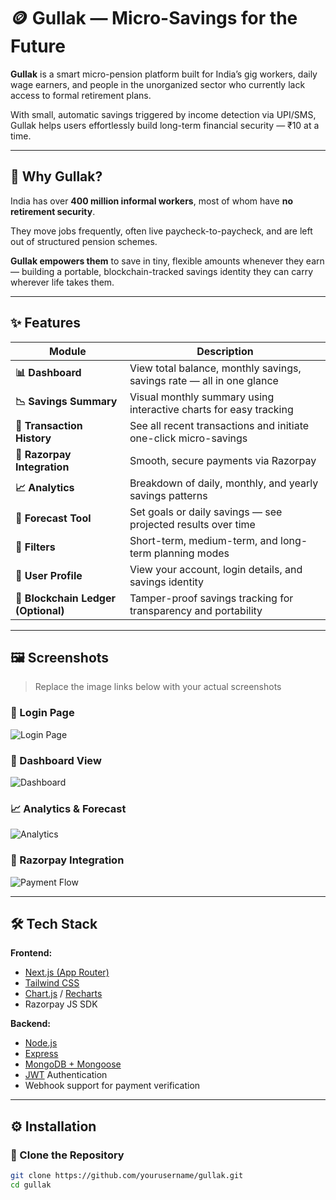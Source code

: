 # 🪙 Gullak — Micro-Savings for the Future

**Gullak** is a smart micro-pension platform built for India’s gig workers, daily wage earners, and people in the unorganized sector who currently lack access to formal retirement plans.

With small, automatic savings triggered by income detection via UPI/SMS, Gullak helps users effortlessly build long-term financial security — ₹10 at a time.

---

## 🌟 Why Gullak?

India has over **400 million informal workers**, most of whom have **no retirement security**.

They move jobs frequently, often live paycheck-to-paycheck, and are left out of structured pension schemes.

**Gullak empowers them** to save in tiny, flexible amounts whenever they earn — building a portable, blockchain-tracked savings identity they can carry wherever life takes them.

---

## ✨ Features

| Module | Description |
|--------|-------------|
| **📊 Dashboard** | View total balance, monthly savings, savings rate — all in one glance |
| **📉 Savings Summary** | Visual monthly summary using interactive charts for easy tracking |
| **📜 Transaction History** | See all recent transactions and initiate one-click micro-savings |
| **💸 Razorpay Integration** | Smooth, secure payments via Razorpay |
| **📈 Analytics** | Breakdown of daily, monthly, and yearly savings patterns |
| **🔮 Forecast Tool** | Set goals or daily savings — see projected results over time |
| **🎯 Filters** | Short-term, medium-term, and long-term planning modes |
| **👤 User Profile** | View your account, login details, and savings identity |
| **🔗 Blockchain Ledger (Optional)** | Tamper-proof savings tracking for transparency and portability |

---

## 🖼️ Screenshots

> Replace the image links below with your actual screenshots

### 🔐 Login Page
![Login Page](./screenshots/login.png)

### 🧮 Dashboard View
![Dashboard](./screenshots/dashboard.png)

### 📈 Analytics & Forecast
![Analytics](./screenshots/analytics.png)

### 💸 Razorpay Integration
![Payment Flow](./screenshots/payment.png)

---

## 🛠 Tech Stack

**Frontend:**
- [Next.js (App Router)](https://nextjs.org/)
- [Tailwind CSS](https://tailwindcss.com/)
- [Chart.js](https://www.chartjs.org/) / [Recharts](https://recharts.org/)
- Razorpay JS SDK

**Backend:**
- [Node.js](https://nodejs.org/)
- [Express](https://expressjs.com/)
- [MongoDB + Mongoose](https://mongoosejs.com/)
- [JWT](https://jwt.io/) Authentication
- Webhook support for payment verification

---

## ⚙️ Installation

### 🔧 Clone the Repository

```bash
git clone https://github.com/yourusername/gullak.git
cd gullak
